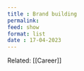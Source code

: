 ```yaml
---
title : Brand building
permalink: 
feed: show
format: list
date : 17-04-2023
---
```


Related: [[Career]]
